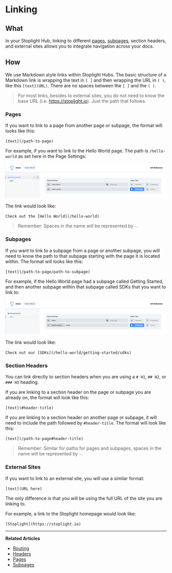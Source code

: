 # Linking 

## What 
In your Stoplight Hub, linking to different [pages](/getting-started/pages), [subpages](/getting-started/subpages), section headers, and external sites allows you to integrate navigation across your docs.  

## How 

We use Markdown style links within Stoplight Hubs. The basic structure of a Markdown link is wrapping the text in `[ ]` and then wrapping the URL in `( )`, like this `[text](URL)`. There are no spaces between the `[ ]` and the `( )`.

> For most links, besides to external sites, you do not need to know the base URL (i.e. https://stoplight.io). Just the path that follows. 

### Pages

If you want to link to a page from another page or subpage, the format will looks like this: 

`[text](/path-to-page)`

For example, if you want to link to the Hello World page. The path is `/hello-world` as set here in the Page Settings: 

![Linking page](https://github.com/stoplightio/docs/blob/develop/assets/images/linking-page.png?raw=true)

The link would look like:

`Check out the [Hello World](/hello-world)`

> Remember: Spaces in the name will be represented by `-`. 

### Subpages 

If you want to link to a subpage from a page or another subpage, you will need to know the path to that subpage starting with the page it is located within. The format will looks like this:

`[text](/path-to-page/path-to-subpage)`

For example, if the Hello World page had a subpage called Getting Started, and then another subpage within that subpage called SDKs that you want to link to: 

![Linking subpage](https://github.com/stoplightio/docs/blob/develop/assets/images/linking-subpage.png?raw=true)

The link would look like:

`Check out our [SDKs](/hello-world/getting-started/sdks)`

### Section Headers

You can link directly to section headers when you are using a `# H1`, `## H2`, or `### H3` heading.

If you are linking to a section header on the page or subpage you are already on, the format will look like this: 

`[text](#header-title)`

If you are linking to a section header on another page or subpage, it will need to include the path followed by `#header-title`. The format will look like this: 

`[text](/path-to-page#header-title)`

> Remember: Similar for paths for pages and subpages, spaces in the name will be represented by `-`. 

### External Sites

If you want to link to an external site, you will use a similar format:

`[text](URL here)`

The only difference is that you will be using the full URL of the site you are linking to. 

For example, a link to the Stoplight homepage would look like: 

`[Stoplight](https://stoplight.io)`

---
**Related Articles**
- [Routing](/documentation/getting-started/routing)
- [Headers](/documentation/getting-started/header-footer)
- [Pages](/documentation/getting-started/pages)
- [Subpages](/documentation/getting-started/subpages)

